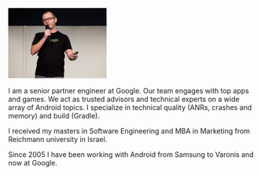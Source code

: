 <link href="http://github.com/yrgoldteeth/darkdowncss/raw/master/darkdown.css" rel="stylesheet"></link> 

<img src="img/Header.jpg" width="200"/>

I am a senior partner engineer at Google. Our team engages with top apps and games.
We act as trusted advisors and technical experts on a wide array of Android topics.
I specialize in  technical quality (ANRs, crashes and memory) and build (Gradle).

I received my masters in Software Engineering and MBA in Marketing from Reichmann 
university in Israel.

Since 2005 I have been working with Android from Samsung to Varonis and now at Google.

